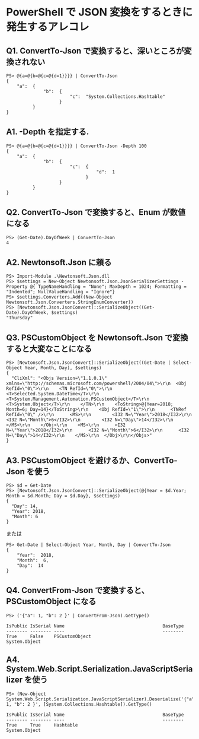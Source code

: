 # PowerShell で JSON 変換をするときに発生するアレコレ

## Q1. ConvertTo-Json で変換すると、深いところが変換されない

```
PS> @{a=@{b=@{c=@{d=1}}}} | ConvertTo-Json
{
    "a":  {
              "b":  {
                        "c":  "System.Collections.Hashtable"
                    }
          }
}
```

## A1. -Depth を指定する.

```
PS> @{a=@{b=@{c=@{d=1}}}} | ConvertTo-Json -Depth 100
{
    "a":  {
              "b":  {
                        "c":  {
                                  "d":  1
                              }
                    }
          }
}
```

## Q2. ConvertTo-Json で変換すると、Enum が数値になる

```
PS> (Get-Date).DayOfWeek | ConvertTo-Json
4
```

## A2. Newtonsoft.Json に頼る

```
PS> Import-Module .\Newtonsoft.Json.dll
PS> $settings = New-Object Newtonsoft.Json.JsonSerializerSettings -Property @{ TypeNameHandling = "None"; MaxDepth = 1024; Formatting = "Indented"; NullValueHandling = "Ignore"}
PS> $settings.Converters.Add((New-Object Newtonsoft.Json.Converters.StringEnumConverter))
PS> [Newtonsoft.Json.JsonConvert]::SerializeObject((Get-Date).DayOfWeek, $settings)
"Thursday"
```

## Q3. PSCustomObject を Newtonsoft.Json で変換すると大変なことになる

```
PS> [Newtonsoft.Json.JsonConvert]::SerializeObject((Get-Date | Select-Object Year, Month, Day), $settings)
{
  "CliXml": "<Objs Version=\"1.1.0.1\" xmlns=\"http://schemas.microsoft.com/powershell/2004/04\">\r\n  <Obj RefId=\"0\">\r\n    <TN RefId=\"0\">\r\n      <T>Selected.System.DateTime</T>\r\n      <T>System.Management.Automation.PSCustomObject</T>\r\n      <T>System.Object</T>\r\n    </TN>\r\n    <ToString>@{Year=2018; Month=6; Day=14}</ToString>\r\n    <Obj RefId=\"1\">\r\n      <TNRef RefId=\"0\" />\r\n      <MS>\r\n        <I32 N=\"Year\">2018</I32>\r\n        <I32 N=\"Month\">6</I32>\r\n        <I32 N=\"Day\">14</I32>\r\n      </MS>\r\n    </Obj>\r\n    <MS>\r\n      <I32 N=\"Year\">2018</I32>\r\n      <I32 N=\"Month\">6</I32>\r\n      <I32 N=\"Day\">14</I32>\r\n    </MS>\r\n  </Obj>\r\n</Objs>"
}
```

## A3. PSCustomObject を避けるか、ConvertTo-Json を使う

```
PS> $d = Get-Date
PS> [Newtonsoft.Json.JsonConvert]::SerializeObject(@{Year = $d.Year; Month = $d.Month; Day = $d.Day}, $settings)
{
  "Day": 14,
  "Year": 2018,
  "Month": 6
}
```

または

```
PS> Get-Date | Select-Object Year, Month, Day | ConvertTo-Json
{
    "Year":  2018,
    "Month":  6,
    "Day":  14
}
```

## Q4. ConvertFrom-Json で変換すると、PSCustomObject になる

```
PS> ('{"a": 1, "b": 2 }' | ConvertFrom-Json).GetType()

IsPublic IsSerial Name                                     BaseType
-------- -------- ----                                     --------
True     False    PSCustomObject                           System.Object
```

## A4. System.Web.Script.Serialization.JavaScriptSerializer を使う

```
PS> (New-Object System.Web.Script.Serialization.JavaScriptSerializer).Deserialize('{"a": 1, "b": 2 }', [System.Collections.Hashtable]).GetType()

IsPublic IsSerial Name                                     BaseType
-------- -------- ----                                     --------
True     True     Hashtable                                System.Object
```
